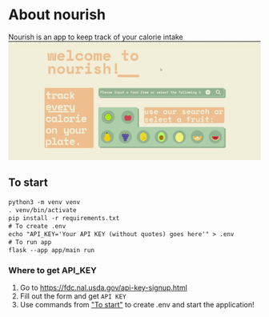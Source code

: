 # About nourish
Nourish is an app to keep track of your calorie intake
![welcome.gif](welcomeGif.gif)

## To start
```shell
python3 -m venv venv
. venv/bin/activate
pip install -r requirements.txt
# To create .env
echo "API_KEY='Your API KEY (without quotes) goes here'" > .env
# To run app
flask --app app/main run
```
### Where to get API_KEY

1. Go to https://fdc.nal.usda.gov/api-key-signup.html 
2. Fill out the form and get `API KEY`
3. Use commands from ["To start"](#to-start) to create .env and start the application!



